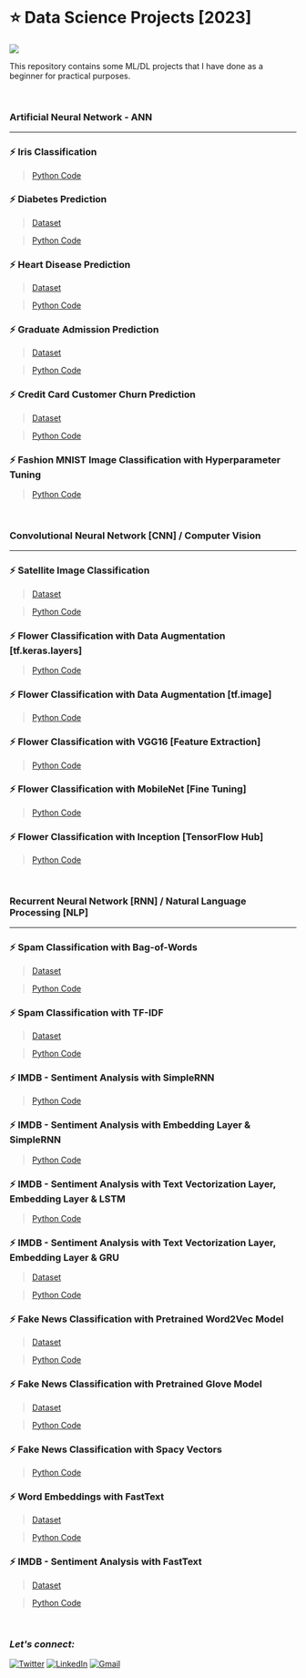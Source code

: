 # :star: Data Science Projects [2023]
![](https://img.shields.io/badge/Tools-Python%20|%20Pandas%20|%20Numpy%20|%20Matplotlib%20|%20Seaborn%20|%20sklearn%20|%20Tensorflow%20|%20Keras%20tuner%20|%20nltk%20|%20gensim%20|%20fasttext%20-eb3471?style=for-the-badge)

This repository contains some ML/DL projects that I have done as a beginner for practical purposes.

<br>

### Artificial Neural Network - ANN
***

### :zap: Iris Classification
> [Python Code](https://github.com/Rohit-Rannavre/Data-Science-2023/blob/main/Beginner%20Data%20Science%20Projects/iris_classification_with_ANN.ipynb)

### :zap: Diabetes Prediction
> [Dataset](https://github.com/Rohit-Rannavre/Data-Science-2023/blob/main/Beginner%20Data%20Science%20Projects/diabetes_dataset.csv)

> [Python Code](https://github.com/Rohit-Rannavre/Data-Science-2023/blob/main/Beginner%20Data%20Science%20Projects/diabetes_prediction_with_ANN_1.ipynb)

### :zap: Heart Disease Prediction
> [Dataset](https://github.com/Rohit-Rannavre/Data-Science-2023/blob/main/Beginner%20Data%20Science%20Projects/heart_disease_dataset.csv)

> [Python Code](https://github.com/Rohit-Rannavre/Data-Science-2023/blob/main/Beginner%20Data%20Science%20Projects/heart_disease_prediction_with_ANN.ipynb)

### :zap: Graduate Admission Prediction
> [Dataset](https://github.com/Rohit-Rannavre/Data-Science-2023/blob/main/Beginner%20Data%20Science%20Projects/graduate_admission_dataset.csv)

> [Python Code](https://github.com/Rohit-Rannavre/Data-Science-2023/blob/main/Beginner%20Data%20Science%20Projects/graduate_admission_prediction.ipynb)

### :zap: Credit Card Customer Churn Prediction
> [Dataset](https://raw.githubusercontent.com/Rohit-Rannavre/Data-Science-2023/main/Beginner%20Data%20Science%20Projects/credit_card_customer_churn_dataset.csv)

> [Python Code](https://github.com/Rohit-Rannavre/Data-Science-2023/blob/main/Beginner%20Data%20Science%20Projects/credit_card_customer_churn_prediction_with_ANN.ipynb)

### :zap: Fashion MNIST Image Classification with Hyperparameter Tuning
> [Python Code](https://github.com/Rohit-Rannavre/Data-Science-2023/blob/main/Beginner%20Data%20Science%20Projects/fashion_mnist_image_classification_with_ANN.ipynb)

<br>

### Convolutional Neural Network [CNN] / Computer Vision
***

### :zap: Satellite Image Classification
> [Dataset](https://github.com/Rohit-Rannavre/Data-Science-2023/blob/main/Beginner%20Data%20Science%20Projects/satellite-image-classification-dataset.zip)

> [Python Code](https://github.com/Rohit-Rannavre/Data-Science-2023/blob/main/Beginner%20Data%20Science%20Projects/satellite_image_classification_with_CNN_data_aug.ipynb)

### :zap: Flower Classification with Data Augmentation [tf.keras.layers]
> [Python Code](https://github.com/Rohit-Rannavre/Data-Science-2023/blob/main/Beginner%20Data%20Science%20Projects/flower_classification_with_tf_keras_layers.ipynb)

### :zap: Flower Classification with Data Augmentation [tf.image]
> [Python Code](https://github.com/Rohit-Rannavre/Data-Science-2023/blob/main/Beginner%20Data%20Science%20Projects/flower_classification_with_tf_image.ipynb)

### :zap: Flower Classification with VGG16 [Feature Extraction]
> [Python Code](https://github.com/Rohit-Rannavre/Data-Science-2023/blob/main/Beginner%20Data%20Science%20Projects/flower_classification_with_VGG16_(feature_extraction).ipynb)

### :zap: Flower Classification with MobileNet [Fine Tuning]
> [Python Code](https://github.com/Rohit-Rannavre/Data-Science-2023/blob/main/Beginner%20Data%20Science%20Projects/flower_classification_with_mobilenet_(fine_tuning).ipynb)

### :zap: Flower Classification with Inception [TensorFlow Hub]
> [Python Code](https://github.com/Rohit-Rannavre/Data-Science-2023/blob/main/Beginner%20Data%20Science%20Projects/flower_classification_with_inception_(tensorflow_hub).ipynb)

<br>

### Recurrent Neural Network [RNN] / Natural Language Processing [NLP]
***

### :zap: Spam Classification with Bag-of-Words
> [Dataset](https://github.com/Rohit-Rannavre/Data-Science-2023/blob/main/Beginner%20Data%20Science%20Projects/spam_dataset.csv)

> [Python Code](https://github.com/Rohit-Rannavre/Data-Science-2023/blob/main/Beginner%20Data%20Science%20Projects/spam_classification_with_BOW.ipynb)

### :zap: Spam Classification with TF-IDF
> [Dataset](https://github.com/Rohit-Rannavre/Data-Science-2023/blob/main/Beginner%20Data%20Science%20Projects/spam_dataset.csv)

> [Python Code](https://github.com/Rohit-Rannavre/Data-Science-2023/blob/main/Beginner%20Data%20Science%20Projects/spam_classification_with_tfidf.ipynb)

### :zap: IMDB - Sentiment Analysis with SimpleRNN
> [Python Code](https://github.com/Rohit-Rannavre/Data-Science-2023/blob/main/Beginner%20Data%20Science%20Projects/imdb_sentiment_analysis_with_integer_encoding.ipynb)

### :zap: IMDB - Sentiment Analysis with Embedding Layer & SimpleRNN
> [Python Code](https://github.com/Rohit-Rannavre/Data-Science-2023/blob/main/Beginner%20Data%20Science%20Projects/imdb_sentiment_analysis_with_embedding_layer.ipynb)

### :zap: IMDB - Sentiment Analysis with Text Vectorization Layer, Embedding Layer & LSTM
> [Python Code](https://github.com/Rohit-Rannavre/Data-Science-2023/blob/main/Beginner%20Data%20Science%20Projects/imdb_sentiment_analysis_with_TextVectorizationLayer_LSTM_tfds.ipynb)

### :zap: IMDB - Sentiment Analysis with Text Vectorization Layer, Embedding Layer & GRU
> [Dataset](https://github.com/Rohit-Rannavre/Data-Science-2023/blob/main/Beginner%20Data%20Science%20Projects/imdb_reviews_sentiment_analysis.csv)
 
> [Python Code](https://github.com/Rohit-Rannavre/Data-Science-2023/blob/main/Beginner%20Data%20Science%20Projects/imdb_sentiment_analysis_with_TextVectorizationLayer__GRU_CSV.ipynb)

### :zap: Fake News Classification with Pretrained Word2Vec Model
> [Dataset](https://raw.githubusercontent.com/Rohit-Rannavre/Data-Science-2023/main/Beginner%20Data%20Science%20Projects/fake_real_news_dataset.csv)

> [Python Code](https://github.com/Rohit-Rannavre/Data-Science-2023/blob/main/Beginner%20Data%20Science%20Projects/news_classification_with_word2vec_pretrained_model_gensim.ipynb)

### :zap: Fake News Classification with Pretrained Glove Model
> [Dataset](https://raw.githubusercontent.com/Rohit-Rannavre/Data-Science-2023/main/Beginner%20Data%20Science%20Projects/fake_real_news_dataset.csv)

> [Python Code](https://github.com/Rohit-Rannavre/Data-Science-2023/blob/main/Beginner%20Data%20Science%20Projects/news_classification_with_glove_pretrained_model_gensim.ipynb)

### :zap: Fake News Classification with Spacy Vectors
> [Python Code](https://github.com/Rohit-Rannavre/Data-Science-2023/blob/main/Beginner%20Data%20Science%20Projects/fake_news_classification_with_spacy_vectors.ipynb)

### :zap: Word Embeddings with FastText
> [Dataset](https://raw.githubusercontent.com/Rohit-Rannavre/Data-Science-2023/main/Beginner%20Data%20Science%20Projects/imdb_dataset.csv)
 
> [Python Code](https://github.com/Rohit-Rannavre/Data-Science-2023/blob/main/Beginner%20Data%20Science%20Projects/learning_word_embeddings_with_fasttext.ipynb)

### :zap: IMDB - Sentiment Analysis with FastText
> [Dataset](https://raw.githubusercontent.com/Rohit-Rannavre/Data-Science-2023/main/Beginner%20Data%20Science%20Projects/imdb_dataset.csv)
 
> [Python Code](https://github.com/Rohit-Rannavre/Data-Science-2023/blob/main/Beginner%20Data%20Science%20Projects/IMDB_sentiment_analysis_with_fasttext.ipynb)

<br>

### ***Let's connect:*** 
[![Twitter](https://img.shields.io/badge/Twitter-%231DA1F2.svg?style=for-the-badge&logo=Twitter&logoColor=white)](https://twitter.com/Phylorohitics) 
[![LinkedIn](https://img.shields.io/badge/linkedin-%230077B5.svg?style=for-the-badge&logo=linkedin&logoColor=white)](https://www.linkedin.com/in/rohit-rannavre) 
[![Gmail](https://img.shields.io/badge/Gmail-D14836?style=for-the-badge&logo=gmail&logoColor=white)](mailto:rohit.rannavre@gmail.com)
